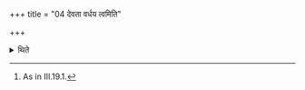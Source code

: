 +++
title = "04 देवता वर्धय त्वमिति"

+++

<details><summary>थिते</summary>

4. Everywhere he adds the words devatā vardhaya tvam...[^1]  

[^1]: As in III.19.1.
</details>
